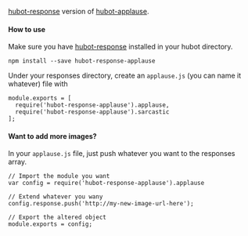 [hubot-response](https://github.com/michaeljacobdavis/hubot-response) version of [hubot-applause](https://github.com/github/hubot-scripts/blob/master/src/scripts/applause.coffee).

#### How to use
Make sure you have [hubot-response](https://github.com/michaeljacobdavis/hubot-response) installed in your hubot directory.

```
npm install --save hubot-response-applause
```

Under your responses directory, create an `applause.js` (you can name it whatever) file with

```
module.exports = [
  require('hubot-response-applause').applause,
  require('hubot-response-applause').sarcastic
];
```

#### Want to add more images?
In your `applause.js` file, just push whatever you want to the responses array.

```
// Import the module you want
var config = require('hubot-response-applause').applause

// Extend whatever you wany
config.response.push('http://my-new-image-url-here');

// Export the altered object
module.exports = config;
```
